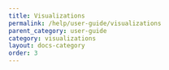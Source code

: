 ```yaml
---
title: Visualizations
permalink: /help/user-guide/visualizations
parent_category: user-guide
category: visualizations
layout: docs-category
order: 3
---
```

